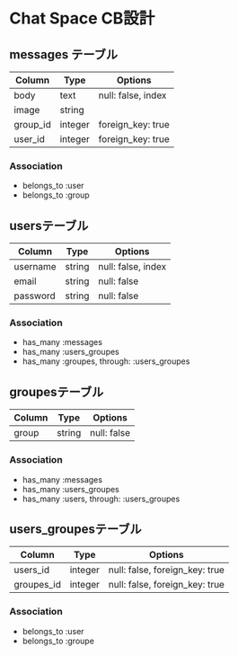 # Chat Space CB設計
## messages テーブル
|Column|Type|Options|
|------|----|-------|
|body|text|null: false, index|
|image|string||
|group_id|integer|foreign_key: true|
|user_id|integer|foreign_key: true|
### Association
- belongs_to :user
- belongs_to :group

## usersテーブル
|Column|Type|Options|
|------|----|-------|
|username|string|null: false, index|
|email|string|null: false|
|password|string|null: false|
### Association
- has_many :messages
- has_many :users_groupes
- has_many :groupes, through: :users_groupes

## groupesテーブル
|Column|Type|Options|
|------|----|-------|
|group|string|null: false|
### Association
- has_many :messages
- has_many :users_groupes
- has_many :users, through: :users_groupes

## users_groupesテーブル
|Column|Type|Options|
|------|----|-------|
|users_id|integer|null: false, foreign_key: true|
|groupes_id|integer|null: false, foreign_key: true|
### Association
- belongs_to :user
- belongs_to :groupe